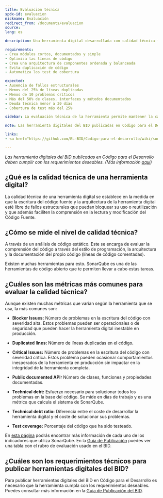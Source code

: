 ```yaml
---
title: Evaluación técnica
spdx-id: evaluacion
nickname: Evaluación
redirect_from: /documents/evaluacion
source: 
lang: es

description: Una herramienta digital desarrollada con calidad técnica facilita el mantenimiento y reusabilidad de la misma. Las condiciones necesarias especificadas a continuación sirven como lineamientos generales a la hora de desarrollar código. Las condiciones ideales serán útiles si quieres hacer una evaluación de la calidad del código.  

requirements:
- Crea módulos cortos, documentados y simple
- Optimiza las líneas de código
- Crea una arquitectura de componentes ordenada y balanceada
- Evita duplicación de código
- Automatiza los test de cobertura 

expected:
- Ausencia de fallos estructurales
- Menos del 25% de líneas duplicadas
- Menos de 10 problemas críticos
- Más del 50% de clases, interfaces y métodos documentados
- Deuda técnica menor a 30 días
- Cobertura de test más del 25%

sidebar: La evaluación técnica de la herramienta permite mantener la calidad del código y e incrementar sus posibilidades de uso, reutilización y adaptación. 

note: Las herramienta digitales del BID publicadas en Código para el Desarrollo deben cumplir con los requerimientos deseables. (Más información aquí)

links:
- <a href="https://github.com/EL-BID/Codigo-para-el-desarrollo/wiki/sonarqube.org">SonarQube </a>

---
```


*Las herramienta digitales del BID publicadas en Código para el Desarrollo deben cumplir con los requerimientos deseables. (Más información [aquí](https://el-bid.github.io/guia-de-publicacion/documents/pages/guia/))*

## ¿Qué es la calidad técnica de una herramienta digital?

La calidad técnica de una herramienta digital se establece en la medida en que la escritura del código fuente y la arquitectura de la herramienta digital esté libre de fallos estructurales que puedan bloquear su uso o reutilización y que además faciliten la comprensión en la lectura y modificación del Código Fuente.

## ¿Cómo se mide el nivel de calidad técnica?

A través de un análisis de código estático. Este se encarga de evaluar la comprensión del código a través del estilo de programación, la arquitectura y la documentación del propio código (líneas de código comentadas). 

Existen muchas herramientas para esto. SonarQube es una de las herramientas de código abierto que te permiten llevar a cabo estas tareas. 

## ¿Cuáles son las métricas más comunes para evaluar la calidad técnica?

Aunque existen muchas métricas que varían según la herramienta que se usa, la más comunes son:
* **Blocker Issues:**
Número de problemas en la escritura del código con severidad alta. Estos problemas pueden ser operacionales o de seguridad que pueden hacer la herramienta digital inestable en producción.

* **Duplicated lines:**
Número de líneas duplicadas en el código.

* **Critical Issues:**
Número de problemas en la escritura del código con severidad crítica. Estos problema pueden ocasionar comportamientos inesperados de la herramienta en producción sin impactar en la integridad de la herramienta completa.

* **Public documented API:**
Número de clases, funciones y propiedades documentadas.

* **Technical debt:**
Esfuerzo necesario para solucionar todos los problemas en la base del código. Se mide en días de trabajo y es una métrica que calcula el sistema de SonarQube.

* **Technical debt ratio:**
Diferencia entre el coste de desarrollar la herramienta digital y el coste de solucionar sus problemas. 

* **Test coverage:**
Porcentaje del código que ha sido testeado. 

En [esta página](https://docs.sonarqube.org/display/SONAR/Metric+Definitions) podrás encontrar más información de cada uno de los indicadores que utiliza SonarQube. En la [Guía de Publicación](https://el-bid.github.io/guia-de-publicacion/documents/pages/guia/) puedes ver una tabla con el rubro de evaluación usado en el BID.





## ¿Cuáles son los requerimientos técnicos para publicar herramientas digitales del BID?

Para publicar herramientas digitales del BID en Código para el Desarrollo es necesario que la herramienta cumpla con los requerimientos deseables. Puedes consultar más información en la [Guía de Publicación del BID](https://el-bid.github.io/guia-de-publicacion/documents/pages/guia/).
<style> .ocultar_breadcrumb_ingles{ display:none; } .ocultar_home_ingles{ display:none; } </style>

